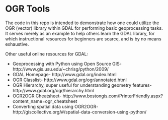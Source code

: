OGR Tools
========

The code in this repo is intended to demonstrate how one could utilize the OGR (vector) library within GDAL 
for performing basic geoprocessing tasks. It serves merely as an example to help others learn the 
GDAL library, for which instructional resources for beginners are scarce, and is by no means exhaustive.


Other useful online resources for GDAL:

<ul>
<li>Geoprocessing with Python using Open Source GIS- http://www.gis.usu.edu/~chrisg/python/2009/</li>
<li>GDAL Homepage- http://www.gdal.org/index.html</li>
<li>OGR Classlist- http://www.gdal.org/ogr/annotated.html</li>
<li>OGR Hierarchy, super useful for understanding geometry features- http://www.gdal.org/ogr/hierarchy.html</li>
<li>OGR2OGR Cheatsheet- http://www.bostongis.com/PrinterFriendly.aspx?content_name=ogr_cheatsheet</li>
<li>Converting spatial data using OGR2OGR- http://giscollective.org/#/spatial-data-conversion-using-python/</li>
</ul>
